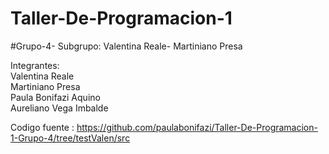 # Taller-De-Programacion-1
#Grupo-4- Subgrupo: Valentina Reale- Martiniano Presa

Integrantes:<br>
Valentina Reale <br>
Martiniano Presa <br>
Paula Bonifazi Aquino <br>
Aureliano Vega Imbalde <br>

Codigo fuente : https://github.com/paulabonifazi/Taller-De-Programacion-1-Grupo-4/tree/testValen/src <br>
